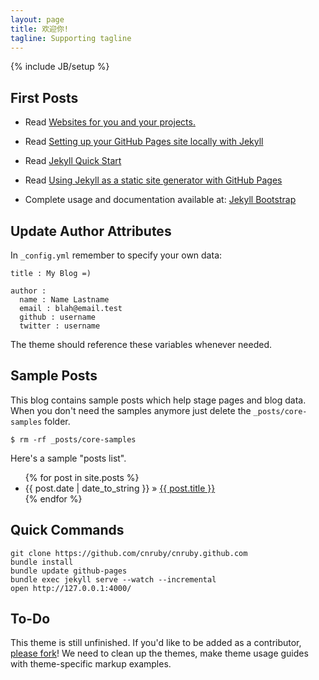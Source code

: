 ```yaml
---
layout: page
title: 欢迎你!
tagline: Supporting tagline
---
```

{% include JB/setup %}

## First Posts

- Read [Websites for you and your projects.](https://pages.github.com/)

- Read [Setting up your GitHub Pages site locally with Jekyll](https://help.github.com/articles/setting-up-your-github-pages-site-locally-with-jekyll/)

- Read [Jekyll Quick Start](http://jekyllbootstrap.com/usage/jekyll-quick-start.html)

- Read [Using Jekyll as a static site generator with GitHub Pages](https://help.github.com/articles/using-jekyll-as-a-static-site-generator-with-github-pages/)

- Complete usage and documentation available at: [Jekyll Bootstrap](http://jekyllbootstrap.com)

## Update Author Attributes

In `_config.yml` remember to specify your own data:
    
    title : My Blog =)
    
    author :
      name : Name Lastname
      email : blah@email.test
      github : username
      twitter : username

The theme should reference these variables whenever needed.
    
## Sample Posts

This blog contains sample posts which help stage pages and blog data.
When you don't need the samples anymore just delete the `_posts/core-samples` folder.

    $ rm -rf _posts/core-samples

Here's a sample "posts list".

<ul class="posts">
  {% for post in site.posts %}
    <li><span>{{ post.date | date_to_string }}</span> &raquo; <a href="{{ BASE_PATH }}{{ post.url }}">{{ post.title }}</a></li>
  {% endfor %}
</ul>

## Quick Commands

    git clone https://github.com/cnruby/cnruby.github.com
    bundle install
    bundle update github-pages
    bundle exec jekyll serve --watch --incremental
    open http://127.0.0.1:4000/

## To-Do

This theme is still unfinished. If you'd like to be added as a contributor, [please fork](http://github.com/plusjade/jekyll-bootstrap)!
We need to clean up the themes, make theme usage guides with theme-specific markup examples.


